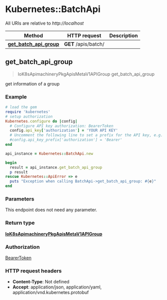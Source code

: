 # Kubernetes::BatchApi

All URIs are relative to *http://localhost*

Method | HTTP request | Description
------------- | ------------- | -------------
[**get_batch_api_group**](BatchApi.md#get_batch_api_group) | **GET** /apis/batch/ | 



## get_batch_api_group

> IoK8sApimachineryPkgApisMetaV1APIGroup get_batch_api_group



get information of a group

### Example

```ruby
# load the gem
require 'kubernetes'
# setup authorization
Kubernetes.configure do |config|
  # Configure API key authorization: BearerToken
  config.api_key['authorization'] = 'YOUR API KEY'
  # Uncomment the following line to set a prefix for the API key, e.g. 'Bearer' (defaults to nil)
  #config.api_key_prefix['authorization'] = 'Bearer'
end

api_instance = Kubernetes::BatchApi.new

begin
  result = api_instance.get_batch_api_group
  p result
rescue Kubernetes::ApiError => e
  puts "Exception when calling BatchApi->get_batch_api_group: #{e}"
end
```

### Parameters

This endpoint does not need any parameter.

### Return type

[**IoK8sApimachineryPkgApisMetaV1APIGroup**](IoK8sApimachineryPkgApisMetaV1APIGroup.md)

### Authorization

[BearerToken](../README.md#BearerToken)

### HTTP request headers

- **Content-Type**: Not defined
- **Accept**: application/json, application/yaml, application/vnd.kubernetes.protobuf

